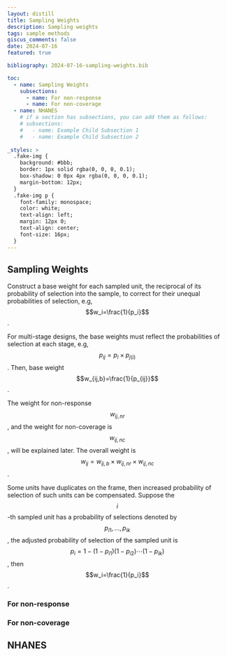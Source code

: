 ```yaml
---
layout: distill
title: Sampling Weights
description: Sampling weights
tags: sample methods
giscus_comments: false
date: 2024-07-16
featured: true

bibliography: 2024-07-16-sampling-weights.bib

toc:
  - name: Sampling Weights
    subsections:
      - name: For non-response
      - name: For non-coverage
  - name: NHANES 
    # if a section has subsections, you can add them as follows:
    # subsections:
    #   - name: Example Child Subsection 1
    #   - name: Example Child Subsection 2
    
_styles: >
  .fake-img {
    background: #bbb;
    border: 1px solid rgba(0, 0, 0, 0.1);
    box-shadow: 0 0px 4px rgba(0, 0, 0, 0.1);
    margin-bottom: 12px;
  }
  .fake-img p {
    font-family: monospace;
    color: white;
    text-align: left;
    margin: 12px 0;
    text-align: center;
    font-size: 16px;
  }
---
```


## Sampling Weights 
Construct a base weight for each sampled unit, the reciprocal of its probability of selection into the sample, to correct for their unequal probabilities of selection, e.g, $$w_i=\frac{1}{p_i}$$.

For multi-stage designs, the base weights must reflect the probabilities of selection at each stage, e.g, $$p_{ij}=p_i\times p_{j(i)}$$. Then, base weight $$w_{ij,b}=\frac{1}{p_{ij}}$$.

The weight for non-response $$w_{ij,nr}$$, and the weight for non-coverage is $$w_{ij,nc}$$, will be explained later. The overall weight is $$w_{ij}=w_{ij,b}\times w_{ij,nr} \times w_{ij,nc}$$.

Some units have duplicates on the frame, then increased probability of selection of such units can be compensated. Suppose the $$i$$-th sampled unit has a probability of selections denoted by $$p_{i1},\ldots,p_{ik}$$,  the adjusted probability of selection of the sampled unit is $$p_i=1-(1-p_{i1})(1-p_{i2})\cdots(1-p_{ik})$$, then $$w_i=\frac{1}{p_i}$$.

### For non-response


### For non-coverage

## NHANES


